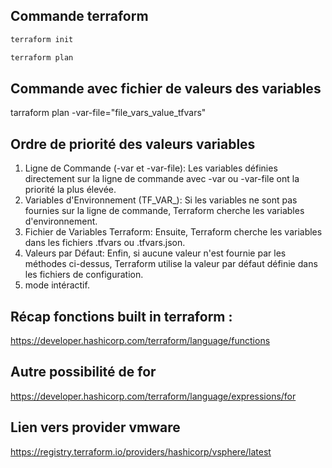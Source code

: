 
## Commande terraform 

```bash
terraform init
``` 

```bash
terraform plan
```


## Commande avec fichier de valeurs des variables
tarraform plan -var-file="file_vars_value_tfvars"



## Ordre de priorité des valeurs variables 

1. Ligne de Commande (-var et -var-file): Les variables définies directement sur la ligne de commande avec -var ou -var-file ont la priorité la plus élevée.
2. Variables d'Environnement (TF_VAR_): Si les variables ne sont pas fournies sur la ligne de commande, Terraform cherche les variables d'environnement.
3. Fichier de Variables Terraform: Ensuite, Terraform cherche les variables dans les fichiers .tfvars ou .tfvars.json.
4. Valeurs par Défaut: Enfin, si aucune valeur n'est fournie par les méthodes ci-dessus, Terraform utilise la valeur par défaut définie dans les fichiers de configuration.
5. mode intéractif.


## Récap fonctions built in terraform :

https://developer.hashicorp.com/terraform/language/functions

## Autre possibilité de for 
https://developer.hashicorp.com/terraform/language/expressions/for


## Lien vers provider vmware 

https://registry.terraform.io/providers/hashicorp/vsphere/latest